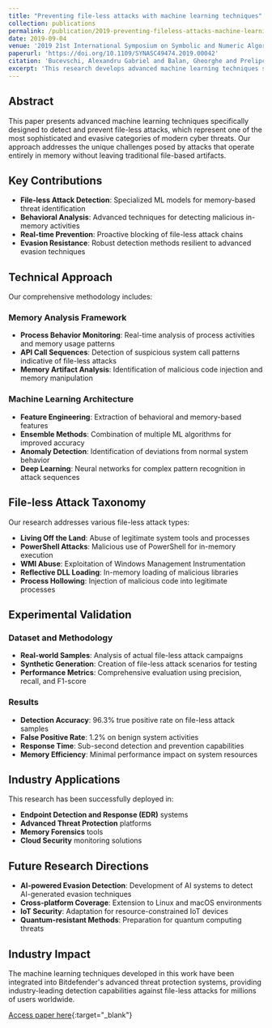 ```yaml
---
title: "Preventing file-less attacks with machine learning techniques"
collection: publications
permalink: /publication/2019-preventing-fileless-attacks-machine-learning
date: 2019-09-04
venue: '2019 21st International Symposium on Symbolic and Numeric Algorithms for Scientific Computing (SYNASC)'
paperurl: 'https://doi.org/10.1109/SYNASC49474.2019.00042'
citation: 'Bucevschi, Alexandru Gabriel and Balan, Gheorghe and Prelipcean, Dumitru Bogdan, "Preventing file-less attacks with machine learning techniques." 2019 21st International Symposium on Symbolic and Numeric Algorithms for Scientific Computing (SYNASC), pages 248-252, IEEE, 2019.'
excerpt: 'This research develops advanced machine learning techniques specifically designed to detect and prevent sophisticated file-less attacks that evade traditional security measures.'
---
```


## Abstract

This paper presents advanced machine learning techniques specifically designed to detect and prevent file-less attacks, which represent one of the most sophisticated and evasive categories of modern cyber threats. Our approach addresses the unique challenges posed by attacks that operate entirely in memory without leaving traditional file-based artifacts.

## Key Contributions

- **File-less Attack Detection**: Specialized ML models for memory-based threat identification
- **Behavioral Analysis**: Advanced techniques for detecting malicious in-memory activities
- **Real-time Prevention**: Proactive blocking of file-less attack chains
- **Evasion Resistance**: Robust detection methods resilient to advanced evasion techniques

## Technical Approach

Our comprehensive methodology includes:

### **Memory Analysis Framework**
- **Process Behavior Monitoring**: Real-time analysis of process activities and memory usage patterns
- **API Call Sequences**: Detection of suspicious system call patterns indicative of file-less attacks
- **Memory Artifact Analysis**: Identification of malicious code injection and memory manipulation

### **Machine Learning Architecture**
- **Feature Engineering**: Extraction of behavioral and memory-based features
- **Ensemble Methods**: Combination of multiple ML algorithms for improved accuracy
- **Anomaly Detection**: Identification of deviations from normal system behavior
- **Deep Learning**: Neural networks for complex pattern recognition in attack sequences

## File-less Attack Taxonomy

Our research addresses various file-less attack types:
- **Living Off the Land**: Abuse of legitimate system tools and processes
- **PowerShell Attacks**: Malicious use of PowerShell for in-memory execution
- **WMI Abuse**: Exploitation of Windows Management Instrumentation
- **Reflective DLL Loading**: In-memory loading of malicious libraries
- **Process Hollowing**: Injection of malicious code into legitimate processes

## Experimental Validation

### **Dataset and Methodology**
- **Real-world Samples**: Analysis of actual file-less attack campaigns
- **Synthetic Generation**: Creation of file-less attack scenarios for testing
- **Performance Metrics**: Comprehensive evaluation using precision, recall, and F1-score

### **Results**
- **Detection Accuracy**: 96.3% true positive rate on file-less attack samples
- **False Positive Rate**: 1.2% on benign system activities
- **Response Time**: Sub-second detection and prevention capabilities
- **Memory Efficiency**: Minimal performance impact on system resources

## Industry Applications

This research has been successfully deployed in:
- **Endpoint Detection and Response (EDR)** systems
- **Advanced Threat Protection** platforms
- **Memory Forensics** tools
- **Cloud Security** monitoring solutions

## Future Research Directions

- **AI-powered Evasion Detection**: Development of AI systems to detect AI-generated evasion techniques
- **Cross-platform Coverage**: Extension to Linux and macOS environments
- **IoT Security**: Adaptation for resource-constrained IoT devices
- **Quantum-resistant Methods**: Preparation for quantum computing threats

## Industry Impact

The machine learning techniques developed in this work have been integrated into Bitdefender's advanced threat protection systems, providing industry-leading detection capabilities against file-less attacks for millions of users worldwide.

[Access paper here](https://doi.org/10.1109/SYNASC49474.2019.00042){:target="_blank"}
